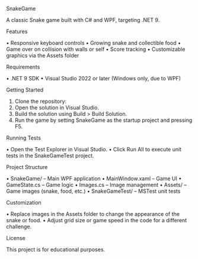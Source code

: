 SnakeGame

A classic Snake game built with C# and WPF, targeting .NET 9.

Features

•	Responsive keyboard controls
•	Growing snake and collectible food
•	Game over on collision with walls or self
•	Score tracking
•	Customizable graphics via the Assets folder

Requirements

•	.NET 9 SDK
•	Visual Studio 2022 or later (Windows only, due to WPF)

Getting Started

1.	Clone the repository:
2.	Open the solution in Visual Studio.
3.	Build the solution using Build > Build Solution.
4.	Run the game by setting SnakeGame as the startup project and pressing F5.

Running Tests

•	Open the Test Explorer in Visual Studio.
•	Click Run All to execute unit tests in the SnakeGameTest project.

Project Structure

•	SnakeGame/ – Main WPF application
•	MainWindow.xaml – Game UI
•	GameState.cs – Game logic
•	Images.cs – Image management
•	Assets/ – Game images (snake, food, etc.)
•	SnakeGameTest/ – MSTest unit tests

Customization

•	Replace images in the Assets folder to change the appearance of the snake or food.
•	Adjust grid size or game speed in the code for a different challenge.

License

This project is for educational purposes.
